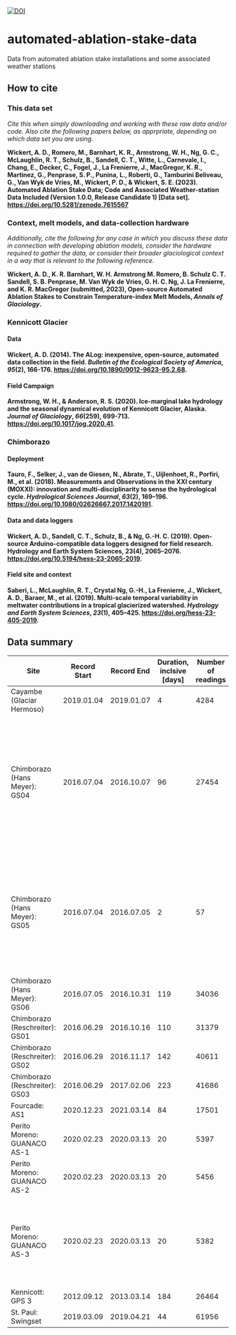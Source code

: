 [![DOI](https://zenodo.org/badge/DOI/10.5281/zenodo.7615567.svg)](https://doi.org/10.5281/zenodo.7615567)

# automated-ablation-stake-data
Data from automated ablation stake installations and some associated weather stations

## How to cite

### This data set

*Cite this when simply downloading and working with these raw data and/or code. Also cite the following papers below, as apprpriate, depending on which data set you are using.*

**Wickert, A. D., Romero, M., Barnhart, K. R., Armstrong, W. H., Ng, G. C., McLaughlin, R. T., Schulz, B., Sandell, C. T., Witte, L., Carnevale, I., Chang, E., Decker, C., Fogel, J., La Frenierre, J., MacGregor, K. R., Martinez, G., Penprase, S. P., Punina, L., Roberti, G., Tamburini Beliveau, G., Van Wyk de Vries, M., Wickert, P. D., & Wickert, S. E. (2023). Automated Ablation Stake Data; Code and Associated Weather-station Data Included (Version 1.0.0, Release Candidate 1) [Data set]. https://doi.org/10.5281/zenodo.7615567**

### Context, melt models, and data-collection hardware

*Additionally, cite the following for any case in which you discuss these data in connection with developing ablation models, consider the hardware required to gather the data, or consider their broader glaciological context in a way that is relevant to the following reference.*

**Wickert, A. D., K. R. Barnhart, W. H. Armstrong M. Romero, B. Schulz C. T. Sandell, S. B. Penprase, M. Van Wyk de Vries, G. H. C. Ng, J. La Frenierre, and K. R. MacGregor (submitted, 2023), Open-source Automated Ablation Stakes to Constrain Temperature-index Melt Models, *Annals of Glaciology*.**

### Kennicott Glacier

#### Data

**Wickert, A. D. (2014). The ALog: inexpensive, open-source, automated data collection in the field. *Bulletin of the Ecological Society of America*, *95*(2), 166-176. https://doi.org/10.1890/0012-9623-95.2.68.**

#### Field Campaign

**Armstrong, W. H., & Anderson, R. S. (2020). Ice-marginal lake hydrology and the seasonal dynamical evolution of Kennicott Glacier, Alaska. *Journal of Glaciology*, *66*(259), 699-713. https://doi.org/10.1017/jog.2020.41.**

### Chimborazo

#### Deployment

**Tauro, F., Selker, J., van de Giesen, N., Abrate, T., Uijlenhoet, R., Porfiri, M., et al. (2018). Measurements and Observations in the XXI century (MOXXI): innovation and multi-disciplinarity to sense the hydrological cycle. *Hydrological Sciences Journal*, *63*(2), 169–196. https://doi.org/10.1080/02626667.2017.1420191.**

#### Data and data loggers

**Wickert, A. D., Sandell, C. T., Schulz, B., & Ng, G.-H. C. (2019). Open-source Arduino-compatible data loggers designed for field research. Hydrology and Earth System Sciences, 23(4), 2065–2076. https://doi.org/10.5194/hess-23-2065-2019.**

#### Field site and context

**Saberi, L., McLaughlin, R. T., Crystal Ng, G.-H., La Frenierre, J., Wickert, A. D., Baraer, M., et al. (2019). Multi-scale temporal variability in meltwater contributions in a tropical glacierized watershed. *Hydrology and Earth System Sciences*, *23*(1), 405–425. https://doi.org/hess-23-405-2019.**

## Data summary

| Site                           	| Record Start 	| Record End    	| Duration, inclsive [days] 	| Number of readings 	| Notes                                                                                                                                                          	|
|--------------------------------	|--------------	|---------------	|---------------------------	|--------------------	|----------------------------------------------------------------------------------------------------------------------------------------------------------------	|
| Cayambe (Glaciar Hermoso)      	| 2019.01.04   	| 2019.01.07    	| 4                         	| 4284               	|                                                                                                                                                                	|
| Chimborazo (Hans Meyer): GS04  	| 2016.07.04   	| 2016.10.07     	| 96                        	| 27454              	| Clock reset after time stamp 1467609996 during setup, but logger continued taking regularly spaced data. Likely final date given, based on 5-minute increments 	|
| Chimborazo (Hans Meyer): GS05  	| 2016.07.04   	| 2016.07.05    	| 2                         	| 57                 	| Likely buried in accumulation area; may be recovered eventually. Later clock readings are faulty in an uncommon way: Jump forward, and then back, in time.     	|
| Chimborazo (Hans Meyer): GS06  	| 2016.07.05   	| 2016.10.31    	| 119                       	| 34036              	|                                                                                                                                                                	|
| Chimborazo (Reschreiter): GS01 	| 2016.06.29   	| 2016.10.16    	| 110                       	| 31379              	|                                                                                                                                                                	|
| Chimborazo (Reschreiter): GS02 	| 2016.06.29   	| 2016.11.17    	| 142                       	| 40611              	|                                                                                                                                                                	|
| Chimborazo (Reschreiter): GS03 	| 2016.06.29   	| 2017.02.06    	| 223                       	| 41686              	|                                                                                                                                                                	|
| Fourcade: AS1                  	| 2020.12.23   	| 2021.03.14    	| 84                        	| 17501              	|                                                                                                                                                                	|
| Perito Moreno: GUANACO AS-1    	| 2020.02.23   	| 2020.03.13    	| 20                        	| 5397               	|                                                                                                                                                                	|
| Perito Moreno: GUANACO AS-2    	| 2020.02.23   	| 2020.03.13    	| 20                        	| 5456               	|                                                                                                                                                                	|
| Perito Moreno: GUANACO AS-3    	| 2020.02.23   	| 2020.03.13    	| 20                        	| 5382               	| Last data point before pick up (station left running in backpack) seems to be from 2020/03/13 14:16:12                                                         	|
| Kennicott: GPS 3               	| 2012.09.12   	| 2013.03.14    	| 184                       	| 26464              	|                                                                                                                                                                	|
| St. Paul: Swingset             	| 2019.03.09   	| 2019.04.21    	| 44                        	| 61956              	|                                                                                                                                                                	|
